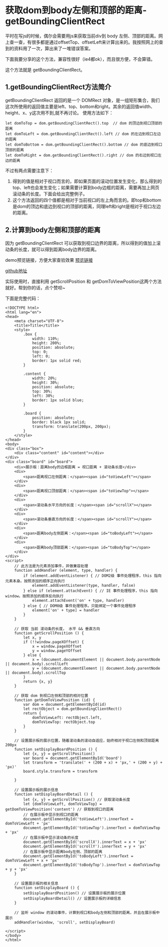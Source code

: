 # 获取dom到body左侧和顶部的距离-getBoundingClientRect

平时在写js的时候，偶尔会需要用js来获取当前div到 body 左侧、顶部的距离。网上查一查，有很多都是通过offsetTop、offsetLeft来计算出来的。我按照网上的查到的资料用了一次，算出来了一堆错误答案。

下面我要分享的这个方法，兼容性很好（ie4都ok），而且很方便，不会算错。

这个方法就是 getBoundingClientRect。

## 1.getBoundingClientRect方法简介
getBoundingClientRect 返回的是一个 DOMRect 对象，是一组矩形集合，我们这次所使用的返回值主要是left、top、bottom和right。其余的返回值width、height、x、y这次用不到,就不再讨论。
使用方法如下：
```
let domToTop = dom.getBoundingClientRect().top  // dom 的顶边到视口顶部的距离
let domToLeft = dom.getBoundingClientRect().left // dom 的左边到视口左边的距离
let domToBottom = dom.getBoundingClientRect().bottom // dom 的底边到视口顶部的距离
let domToRight = dom.getBoundingClientRect().right // dom 的右边到视口左边的距离
```

不过有两点需要注意下：
1. 得到的值是相对于视口而言的，即如果页面的滚动位置发生变化，那么得到的top、left也会发生变化；如果需要计算到body边框的距离，需要再加上网页滚动条的长度。下面会给出完整例子。
2. 这个方法返回的四个值都是相对于当前视口的左上角而言的。即top和bottom是dom的顶边和底边到视口的顶部的距离，同理left和right是相对于视口左边的距离。

## 2.计算到body左侧和顶部的距离
因为 getBoundingClientRect 可以获取到视口边界的距离，所以得到的值加上滚动条的长度，就可以得到距离body边界的距离。

demo预览链接，方便大家查验效果 [预览链接](https://jhcan333.github.io/can-Share/preview/getBoundingClientRect.html)

[github地址](https://github.com/JHCan333/can-Share/blob/master/js-tips/%E5%BF%AB%E9%80%9F%E8%8E%B7%E5%8F%96dom%E5%88%B0body%E5%B7%A6%E4%BE%A7%E5%92%8C%E9%A1%B6%E9%83%A8%E7%9A%84%E8%B7%9D%E7%A6%BB%EF%BC%8C%E7%AE%80%E5%8D%95%E7%B2%97%E6%9A%B4%E6%97%A0bug-getBoundingClientRect.md)

实际使用时，直接利用 getScrollPosition 和 getDomToViewPosition这两个方法就好。帮到你的话，点个赞呗~

下面是完整代码：
```
<!DOCTYPE html>
<html lang="en">
<head>
    <meta charset="UTF-8">
    <title>Title</title>
    <style>
        .box {
            width: 110%;
            height: 200%;
            position: absolute;
            top: 0;
            left: 0;
            border: 1px solid red;
        }

        .content {
            width: 20%;
            height: 30%;
            position: absolute;
            top: 30%;
            left: 30%;
            border: 1px solid blue;
        }

        .board {
            position: absolute;
            border: black 1px solid;
            transform: translate(200px, 200px);
        }
    </style>
</head>
<body>
<div class="box">
    <div class="content" id="content"></div>
</div>
<div class="board" id="board">
    <div>展示板：距离body的边框距离 = 视口距离 + 滚动条长度</div>
    <div>
        <span>距离视口左侧距离：</span><span id="toViewLeft"></span>
    </div>
    <div>
        <span>距离视口顶部距离：</span><span id="toViewTop"></span>
    </div>
    <div>
        <span>滚动条水平方向的长度：</span><span id="scrollX"></span>
    </div>
    <div>
        <span>滚动条垂直方向的长度：</span><span id="scrollY"></span>
    </div>
    <div>
        <span>距离body左侧距离：</span><span id="toBodyLeft"></span>
    </div>
    <div>
        <span>距离body顶部距离：</span><span id="toBodyTop"></span>
    </div>
</div>
<script>
    // 此方法是为元素添加事件，并做兼容处理
    function addHandler (element, type, handler) {
        if (element.addEventListener) { // DOM2级 事件处理程序，this 指向元素本身。按照添加的顺序正向执行
            element.addEventListener(type, handler, false)
        } else if (element.attachEvent) { // IE 事件处理程序，this 指向 window。按照添加的顺序反向执行
            element.attachEvent('on' + type, handler)
        } else { // DOM0级 事件处理程序。只能绑定一个事件处理程序
            element['on' + type] = handler
        }
    }

    // 获取 当前 滚动条的长度， 水平 && 垂直方向
    function getScrollPosition () {
        let x, y
        if (!!window.pageXOffset) {
            x = window.pageXOffset
            y = window.pageYOffset
        } else {
            x = (document.documentElement || document.body.parentNode || document.body).scrollLeft
            y = (document.documentElement || document.body.parentNode || document.body).scrollTop
        }
        return {x, y}
    }

    // 获取 dom 到视口左侧和顶部的相对位置
    function getDomToViewPosition (id) {
        var dom = document.getElementById(id)
        let rectObject = dom.getBoundingClientRect()
        return {
            domToViewLeft: rectObject.left,
            domToViewTop: rectObject.top
        }
    }

    // 设置展示板的展示位置，随着滚动条的滚动自适应，始终相对于视口左侧和顶部距离 200px
    function setDisplayBoardPosition () {
        let {x, y} = getScrollPosition()
        var board = document.getElementById('board')
        let transform = 'translate(' + (200 + x) + 'px,' + (200 + y) + 'px)'
        board.style.transform = transform

    }

    // 设置展示板的展示信息
    function setDisplayBoardDetail () {
        let {x, y} = getScrollPosition() // 获取滚动条长度
        let {domToViewLeft, domToViewTop} = getDomToViewPosition('content') // 获取到视口的距离
        // 在展示板中显示到视口的距离
        document.getElementById('toViewLeft').innerText = domToViewLeft + 'px'
        document.getElementById('toViewTop').innerText = domToViewTop + 'px'
        // 在展示板中显示滚动条的长度
        document.getElementById('scrollX').innerText = x + 'px'
        document.getElementById('scrollY').innerText = y + 'px'
        // 在展示板中显示距离body左侧、顶部的距离
        document.getElementById('toBodyLeft').innerText = domToViewLeft + x + 'px'
        document.getElementById('toBodyTop').innerText = domToViewTop + y + 'px'
    }

    // 设置展示板的相关信息
    function setDisplayBoard () {
        setDisplayBoardPosition() // 设置展示板的展示位置
        setDisplayBoardDetail() // 设置展示板的详细信息
    }

    // 监听 window 的滚动事件，计算到视口和body左侧和顶部的距离，并且在展示板中展示
    addHandler(window, 'scroll', setDisplayBoard)

</script>
</body>
</html>
```
